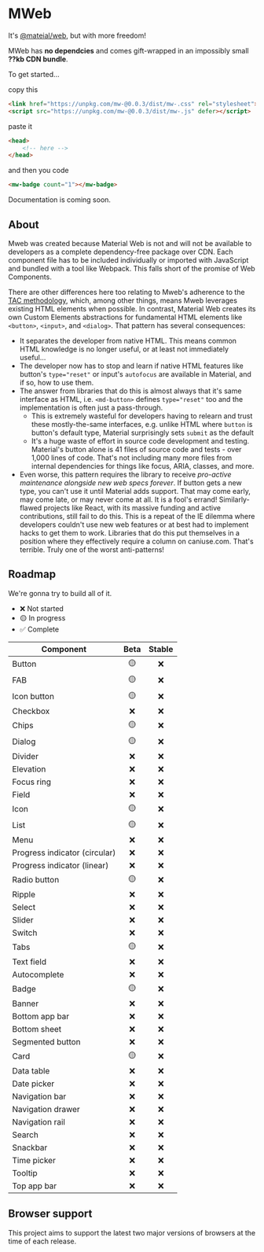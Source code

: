 # MWeb

It's [@mateial/web](https://github.com/material-components/material-web), but with more freedom! 

MWeb has **no dependcies** and comes gift-wrapped in an impossibly small **??kb CDN bundle**. 

To get started...

copy this
```html
<link href="https://unpkg.com/mw-@0.0.3/dist/mw-.css" rel="stylesheet">
<script src="https://unpkg.com/mw-@0.0.3/dist/mw-.js" defer></script>
```
paste it
```html
<head>
    <!-- here -->
</head>
```
and then you code
```html
<mw-badge count="1"></mw-badge>
```

Documentation is coming soon.

## About
Mweb was created because Material Web is not and will not be available to developers as a complete dependency-free package over CDN. Each component file has to be included individually or imported with JavaScript and bundled with a tool like Webpack. This falls short of the promise of Web Components.

There are other differences here too relating to Mweb's adherence to the [TAC methodology](https://jordanbrennan.hashnode.dev/tac-a-new-css-methodology), which, among other things, means Mweb leverages existing HTML elements when possible. In contrast, Material Web creates its own Custom Elements abstractions for fundamental HTML elements like `<button>`, `<input>`, and `<dialog>`. That pattern has several consequences:
- It separates the developer from native HTML. This means common HTML knowledge is no longer useful, or at least not immediately useful...
- The developer now has to stop and learn if native HTML features like button's `type="reset"` or input's `autofocus` are available in Material, and if so, how to use them. 
- The answer from libraries that do this is almost always that it's same interface as HTML, i.e. `<md-button>` defines `type="reset"` too and the implementation is often just a pass-through. 
  - This is extremely wasteful for developers having to relearn and trust these mostly-the-same interfaces, e.g. unlike HTML where `button` is button's default type, Material surprisingly sets `submit` as the default 
  - It's a huge waste of effort in source code development and testing. Material's button alone is 41 files of source code and tests - over 1,000 lines of code. That's not including many more files from internal dependencies for things like focus, ARIA, classes, and more.
- Even worse, this pattern requires the library to receive _pro-active maintenance alongside new web specs forever_. If button gets a new type, you can't use it until Material adds support. That may come early, may come late, or may never come at all. It is a fool's errand! Similarly-flawed projects like React, with its massive funding and active contributions, still fail to do this. This is a repeat of the IE dilemma where developers couldn't use new web features or at best had to implement hacks to get them to work. Libraries that do this put themselves in a position where they effectively require a column on caniuse.com. That's terrible. Truly one of the worst anti-patterns!

## Roadmap

We're gonna try to build all of it.
-   ❌ Not started
-   🟡 In progress
-   ✅ Complete

Component                     | Beta | Stable
----------------------------- | :--: | :----:
Button                        | 🟡    | ❌
FAB                           | 🟡    | ❌
Icon button                   | 🟡    | ❌
Checkbox                      | ❌    | ❌
Chips                         | 🟡    | ❌
Dialog                        | 🟡    | ❌
Divider                       | ❌    | ❌
Elevation                     | ❌    | ❌
Focus ring                    | ❌    | ❌
Field                         | ❌    | ❌
Icon                          | 🟡    | ❌
List                          | 🟡    | ❌
Menu                          | ❌    | ❌
Progress indicator (circular) | ❌    | ❌
Progress indicator (linear)   | ❌    | ❌
Radio button                  | 🟡    | ❌
Ripple                        | ❌    | ❌
Select                        | ❌    | ❌
Slider                        | ❌    | ❌
Switch                        | ❌    | ❌
Tabs                          | 🟡    | ❌
Text field                    | ❌    | ❌
Autocomplete                  | ❌    | ❌
Badge                         | 🟡    | ❌
Banner                        | ❌    | ❌
Bottom app bar                | ❌    | ❌
Bottom sheet                  | ❌    | ❌
Segmented button              | ❌    | ❌
Card                          | 🟡    | ❌
Data table                    | ❌    | ❌
Date picker                   | ❌    | ❌
Navigation bar                | ❌    | ❌
Navigation drawer             | ❌    | ❌
Navigation rail               | ❌    | ❌
Search                        | ❌    | ❌
Snackbar                      | ❌    | ❌
Time picker                   | ❌    | ❌
Tooltip                       | ❌    | ❌
Top app bar                   | ❌    | ❌

## Browser support
This project aims to support the latest two major versions of browsers at the time of each release.
